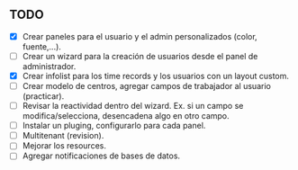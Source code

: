 ## TODO
- [X] Crear paneles para el usuario y el admin personalizados (color, fuente,...).
- [ ] Crear un wizard para la creación de usuarios desde el panel de administrador.
- [X] Crear infolist para los time records y los usuarios con un layout custom.
- [ ] Crear modelo de centros, agregar campos de trabajador al usuario (practicar).
- [ ] Revisar la reactividad dentro del wizard. Ex. si un campo se modifica/selecciona, desencadena algo en otro campo.
- [ ] Instalar un pluging, configurarlo para cada panel.
- [ ] Multitenant (revision).
- [ ] Mejorar los resources.
- [ ] Agregar notificaciones de bases de datos.
